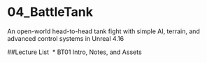 # 04_BattleTank
An open-world head-to-head tank fight with simple AI, terrain, and advanced control systems in Unreal 4.16

##Lecture List
  * BT01 Intro, Notes, and Assets
